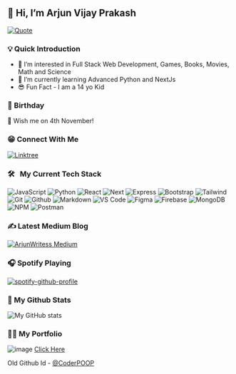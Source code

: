 ## 👋 Hi, I’m Arjun Vijay Prakash

[![Quote](https://quotes-github-readme.vercel.app/api?type=horizontal&theme=catppuccin)](https://github.com/piyushsuthar/github-readme-quotes)

### 💡 Quick Introduction
- 👀 I’m interested in Full Stack Web Development, Games, Books, Movies, Math and Science
- 🌱 I’m currently learning Advanced Python and NextJs
- 😎 Fun Fact - I am a 14 yo Kid

### 🎂 Birthday
🎉 Wish me on 4th November!

### 😁 Connect With Me
[![Linktree](https://img.shields.io/badge/linktree-0077B5?style=for-the-badge&logo=linktree&logoColor=white)](https://linktr.ee/ArjunCodess)

### 🛠 &nbsp; My Current Tech Stack

![JavaScript](https://img.shields.io/badge/JavaScript-grey?style=for-the-badge&logo=javascript)
![Python](https://img.shields.io/badge/python-grey?style=for-the-badge&logo=python)
![React](https://img.shields.io/badge/react-grey?style=for-the-badge&logo=react)
![Next](https://img.shields.io/badge/next-grey?style=for-the-badge&logo=next.js)
![Express](https://img.shields.io/badge/express-grey?style=for-the-badge&logo=express)
![Bootstrap](https://img.shields.io/badge/bootstrap-grey?style=for-the-badge&logo=bootstrap)
![Tailwind](https://img.shields.io/badge/tailwind-grey?style=for-the-badge&logo=tailwindcss)
![Git](https://img.shields.io/badge/git-grey?style=for-the-badge&logo=git)
![Github](https://img.shields.io/badge/github-grey?style=for-the-badge&logo=github)
![Markdown](https://img.shields.io/badge/markdown-grey?style=for-the-badge&logo=markdown)
![VS Code](https://img.shields.io/badge/visual%20studio%20code-grey?style=for-the-badge&logo=visualstudiocode)
![Figma](https://img.shields.io/badge/figma-grey?style=for-the-badge&logo=figma)
![Firebase](https://img.shields.io/badge/firebase-grey?style=for-the-badge&logo=firebase)
![MongoDB](https://img.shields.io/badge/mongo%20db-grey?style=for-the-badge&logo=mongodb)
![NPM](https://img.shields.io/badge/npm-grey?style=for-the-badge&logo=npm)
![Postman](https://img.shields.io/badge/postman-grey?style=for-the-badge&logo=postman)

### ✍️ Latest Medium Blog
[![ArjunWritess Medium](https://github-readme-medium.vercel.app/?username=arjunwritess)](https://medium.com/@arjunwritess)

### 🎧 Spotify Playing
[![spotify-github-profile](https://spotify-github-profile.vercel.app/api/view?uid=317m5xchonv6y2hkzcxtuxfbb2ae&cover_image=true&theme=default&show_offline=true&background_color=121212&interchange=true)](https://spotify-github-profile.vercel.app/api/view?uid=317m5xchonv6y2hkzcxtuxfbb2ae&redirect=true)

### 💯 My Github Stats
![My GitHub stats](https://github-readme-stats.vercel.app/api?username=arjuncodess)

### 👨‍💻 My Portfolio
![image](https://github.com/ArjunCodess/ArjunCodess/assets/137415649/fd80b08c-80e4-47c5-a371-8f72b86634db)
[Click Here](https://arjundev-portfolio.vercel.app/)

Old Github Id - [@CoderPOOP](https://github.com/coderpoop)
